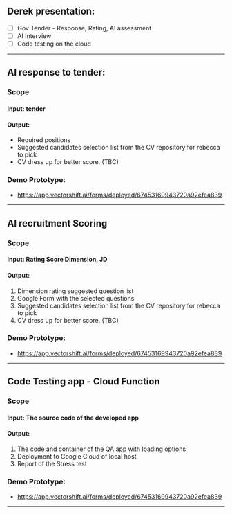 
## Derek presentation:
- [ ] Gov Tender - Response, Rating, AI assessment
- [ ] AI Interview 
- [ ] Code testing on the cloud 

---
## AI response to tender:
### Scope
#### Input: tender

#### Output:
- Required positions
- Suggested candidates selection list from the CV repository for rebecca to pick
- CV dress up for better score. (TBC)

### Demo Prototype:
- https://app.vectorshift.ai/forms/deployed/67453169943720a92efea839

---
## AI recruitment Scoring

### Scope
#### Input: Rating Score Dimension, JD

#### Output:
1. Dimension rating suggested question list
2. Google Form with the selected questions
3. Suggested candidates selection list from the CV repository for rebecca to pick
4. CV dress up for better score. (TBC)

### Demo Prototype:
- https://app.vectorshift.ai/forms/deployed/67453169943720a92efea839

---

## Code Testing app - Cloud Function

### Scope
#### Input: The source code of the developed app

#### Output:
1. The code and container of the QA app with loading options
2. Deployment to Google Cloud of local host
3. Report of the Stress test

### Demo Prototype:
- https://app.vectorshift.ai/forms/deployed/67453169943720a92efea839

---